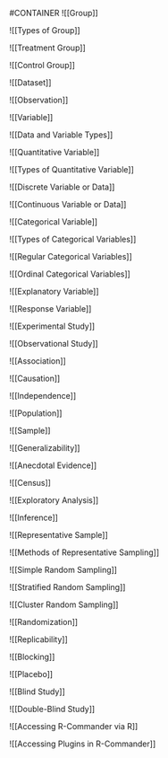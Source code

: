 #CONTAINER
![[Group]]

![[Types of Group]]

![[Treatment Group]]

![[Control Group]]

![[Dataset]]

![[Observation]]

![[Variable]]

![[Data and Variable Types]]

![[Quantitative Variable]]

![[Types of Quantitative Variable]]

![[Discrete Variable or Data]]

![[Continuous Variable or Data]]

![[Categorical Variable]]

![[Types of Categorical Variables]]

![[Regular Categorical Variables]]

![[Ordinal Categorical Variables]]

![[Explanatory Variable]]

![[Response Variable]]

![[Experimental Study]]

![[Observational Study]]

![[Association]]

![[Causation]]

![[Independence]]

![[Population]]

![[Sample]]

![[Generalizability]]

![[Anecdotal Evidence]]

![[Census]]

![[Exploratory Analysis]]

![[Inference]]

![[Representative Sample]]

![[Methods of Representative Sampling]]

![[Simple Random Sampling]]

![[Stratified Random Sampling]]

![[Cluster Random Sampling]]

![[Randomization]]

![[Replicability]]

![[Blocking]]

![[Placebo]]

![[Blind Study]]

![[Double-Blind Study]]

![[Accessing R-Commander via R]]

![[Accessing Plugins in R-Commander]]